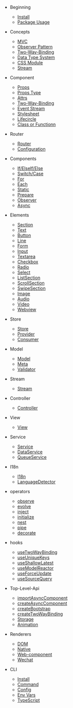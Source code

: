 - Beginning
  - [Install](beginning/install.md)
  - [Package Usage](beginning/package-usage.md)

- Concepts
  - [MVC](concepts/mvc.md)
  - [Observer Pattern](concepts/observer-pattern.md)
  - [Two-Way-Binding](concepts/two-way-binding.md)
  - [Data Type System](concepts/data-type-system.md)
  - [CSS Module](concepts/css-module.md)
  - [Stream](concepts/stream.md)

- Component
  - [Props](component/props.md)
  - [Props Type](component/props-type.md)
  - [Attrs](component/attrs.md)
  - [Two-Way-Binding](component/two-way-binding.md)
  - [Event Stream](component/event-stream.md)
  - [Stylesheet](component/stylesheet.md)
  - [Lifecircle](component/lifecircle.md)
  - [Class or Functionn](component/class-or-function.md)

- Router
  - [Router](router/router.md)
  - [Configuration](router/config.md)

- Components
  - [If/ElseIf/Else](components/if-else.md)
  - [Switch/Case](components/switch-case.md)
  - [For](components/for.md)
  - [Each](components/each.md)
  - [Static](components/static.md)
  - [Prepare](components/prepare.md)
  - [Observer](components/observer.md)
  - [Async](components/async.md)

- Elements
  - [Section](elements/section.md)
  - [Text](elements/text.md)
  - [Button](elements/button.md)
  - [Line](elements/line.md)
  - [Form](elements/form.md)
  - [Input](elements/input.md)
  - [Textarea](elements/textarea.md)
  - [Checkbox](elements/checkbox.md)
  - [Radio](elements/radio.md)
  - [Select](elements/select.md)
  - [ListSection](elements/list-section.md)
  - [ScrollSection](elements/scroll-section.md)
  - [SwipeSection](elements/swipe-sction.md)
  - [Image](elements/image.md)
  - [Audio](elements/audio.md)
  - [Video](elements/video.md)
  - [Webview](elements/webview.md)

- Store
  - [Store](store/store.md)
  - [Provider](store/provider.md)
  - [Consumer](store/consumer.md)

- Model
  - [Model](https://tyshemo.js.org/#/model)
  - [Meta](https://tyshemo.js.org/#/meta)
  - [Validator](https://tyshemo.js.org/#/validator)

- Stream
  - [Stream](https://rxjs.dev/guide/subject)

- Controller
  - [Controller](controller/controller.md)

- View
  - [View](view/view.md)

- Service
  - [Service](services/service.md)
  - [DataService](services/data-service.md)
  - [QueueService](services/queue-service.md)

- I18n
  - [I18n](i18n/i18n.md)
  - [LanguageDetector](i18n/detector.md)

- operators
  - [observe](operators/observe.md)
  - [evolve](operators/evolve.md)
  - [inject](operators/inject.md)
  - [initialize](operators/initialize.md)
  - [nest](operators/nest.md)
  - [pipe](operators/pipe.md)
  - [decorate](operators/decorate.md)

- hooks
  - [useTwoWayBinding](hooks/use-two-way-binding.md)
  - [useUniqueKeys](hooks/use-unique-keys.md)
  - [useShallowLatest](hooks/use-shallow-lastest.md)
  - [useModelReactor](hooks/use-model-reactor.md)
  - [useForceUpdate](hooks/use-force-update.md)
  - [useSourceQuery](hooks/use-source-query.md)

- Top-Level-Api
  - [importAsyncComponent](api/import-async-component.md)
  - [createAsyncComponent](api/create-async-component.md)
  - [createBootstrap](api/create-bootstrap.md)
  - [createTwoWayBinding](api/create-two-way-binding.md)
  - [Storage](api/storage.md)
  - [Animation](api/animation.md)

- Renderers
  - [DOM](renderers/dom.md)
  - [Native](renderers/native.md)
  - [Web-component](renderers/web-component.md)
  - [Wechat](renderers/wechat.md)

- CLI
  - [Install](cli/install.md)
  - [Command](cli/command.md)
  - [Config](cli/config.md)
  - [Env Vars](cli/env-vars.md)
  - [TypeScript](cli/ts.md)

